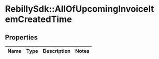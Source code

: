 # RebillySdk::AllOfUpcomingInvoiceItemCreatedTime

## Properties
Name | Type | Description | Notes
------------ | ------------- | ------------- | -------------

